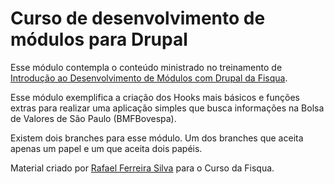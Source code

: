 Curso de desenvolvimento de módulos para Drupal
===============================================

Esse módulo contempla o conteúdo ministrado no treinamento de [Introdução ao Desenvolvimento de Módulos com Drupal da Fisqua](http://cursos.fisqua.com/curso-online-introducao-desenvolvimento-modulos-drupal-7 "Link para o curso").


Esse módulo exemplifica a criação dos Hooks mais básicos e funções extras para realizar uma aplicação simples que busca informações na Bolsa de Valores de São Paulo (BMFBovespa).

Existem dois branches para esse módulo. Um dos branches que aceita apenas um papel e um que aceita dois papéis.

Material criado por [Rafael Ferreira Silva](http://rafaelsilva.net/ "Link para o site do Rafael Silva")  para o Curso da Fisqua.